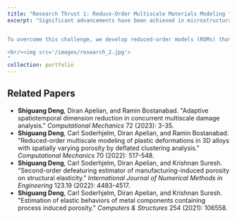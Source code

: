 ```yaml
---
title: "Research Thrust 1: Reduce-Order Multiscale Materials Modeling "
excerpt: "Significant advancements have been achieved in microstructural modeling to account for manufacturing-induced material local defects. However, the practical application of these microscale simulations in real-world design has been limited due to their high computational costs and prohibitive memory footprints.


To overcome this challenge, we develop reduced-order models (ROMs) that approximate computationally intensive simulations with far fewer resources by projecting solution variables into a lower dimension space with spatiotemporal reductions. By integrating ROMs into a concurrent multiscale modeling framework, our reduced-order system efficiently quantifies the impacts of spatially varying heterogeneous microstructures on complex component behaviors, e.g., elasto-plasticity and fracture, which enables low-cost design applications.

<br/><img src='/images/research_2.jpg'>
"
collection: portfolio
---
```

<!-- <img src='/images/500x300.png' style='width:300px;height:300px;margin-right:15px;float:left'> -->
<!-- <br/><img src='/images/research_2.jpg' align='middle'
style='width:800px;height:450px;margin-top:15px;margin-left:60px;margin-right:30px;'> -->
<!-- Design Sensitivity for CAD Defeaturing Estimation -->


Related Papers
------
* **Shiguang Deng**, Diran Apelian, and Ramin Bostanabad. "Adaptive spatiotemporal dimension reduction in concurrent multiscale damage analysis." _Computational Mechanics_ 72 (2023): 3-35.
* **Shiguang Deng**, Carl Soderhjelm, Diran Apelian, and Ramin Bostanabad. "Reduced-order multiscale modeling of plastic deformations in 3D alloys with spatially varying porosity by deflated clustering analysis." _Computational Mechanics_ 70 (2022): 517-548.
* **Shiguang Deng**, Carl Soderhjelm, Diran Apelian, and Krishnan Suresh. "Second-order defeaturing estimator of manufacturing-induced porosity on structural elasticity." _International Journal of Numerical Methods in Engineering_ 123.19 (2022): 4483-4517.
* **Shiguang Deng**, Carl Soderhjelm, Diran Apelian, and Krishnan Suresh. "Estimation of elastic behaviors of metal components containing process induced porosity." _Computers & Structures_ 254 (2021): 106558.
